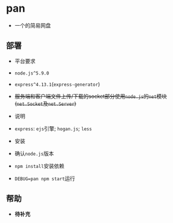 # pan

- 一个的简易网盘

## 部署
- 平台要求
 - `node.js^5.9.0`
 - `express^4.13.1`(`express-generator`)
 - ~~服务端和客户端文件上传/下载的socket部分使用`node.js`的`net`模块(`net.Socket`及`net.Server`)~~

- 说明
 - `express`: `ejs`引擎; `hogan.js`; `less`

- 安装
 - 确认`node.js`版本
 - `npm install`安装依赖
 - `DEBUG=pan npm start`运行

## 帮助

- **待补充**
